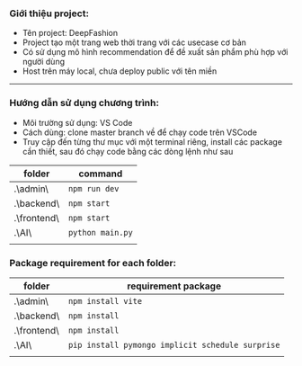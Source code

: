 ### Giới thiệu project:
- Tên project: DeepFashion
- Project tạo một trang web thời trang với các usecase cơ bản
- Có sử dụng mô hình recommendation để đề xuất sản phẩm phù hợp với người dùng
- Host trên máy local, chưa deploy public với tên miền

---

### Hướng dẫn sử dụng chương trình:
- Môi trường sử dụng: VS Code
- Cách dùng: clone master branch về để chạy code trên VSCode
- Truy cập đến từng thư mục với một terminal riêng, install các package cần thiết, sau đó chạy code bằng các dòng lệnh như sau

|folder|command|
|-|-|
| .\admin\ | `npm run dev` |
| .\backend\ | `npm start` |
| .\frontend\ | `npm start` |
| .\AI\ | `python main.py` |
|||

### Package requirement for each folder:

|folder|requirement package|
|-|-|
| .\admin\ | `npm install vite` |
| .\backend\ | `npm install` |
| .\frontend\ | `npm install` |
| .\AI\ | `pip install pymongo implicit schedule surprise` |
|||

